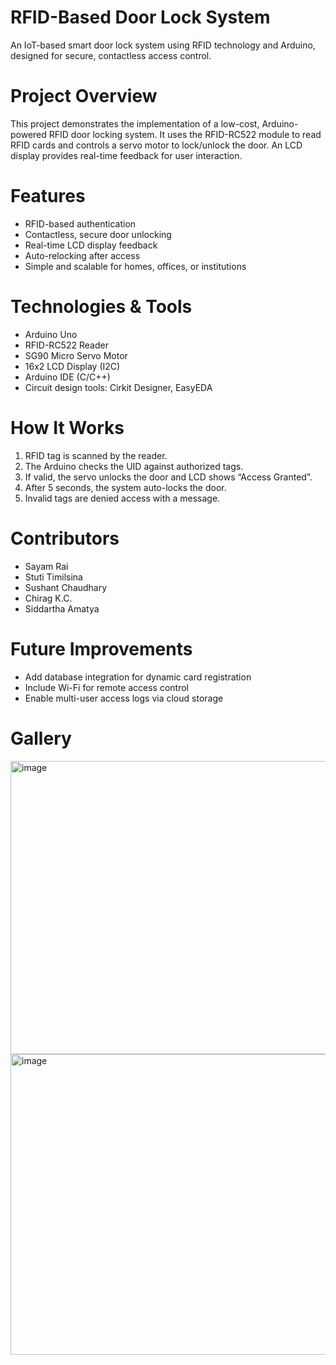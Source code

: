 # RFID-Based Door Lock System 

An IoT-based smart door lock system using RFID technology and Arduino, designed for secure, contactless access control.

# Project Overview
This project demonstrates the implementation of a low-cost, Arduino-powered RFID door locking system. It uses the RFID-RC522 module to read RFID cards and controls a servo motor to lock/unlock the door. An LCD display provides real-time feedback for user interaction.

# Features
- RFID-based authentication
- Contactless, secure door unlocking
- Real-time LCD display feedback
- Auto-relocking after access
- Simple and scalable for homes, offices, or institutions

# Technologies & Tools
- Arduino Uno
- RFID-RC522 Reader
- SG90 Micro Servo Motor
- 16x2 LCD Display (I2C)
- Arduino IDE (C/C++)
- Circuit design tools: Cirkit Designer, EasyEDA

# How It Works
1. RFID tag is scanned by the reader.
2. The Arduino checks the UID against authorized tags.
3. If valid, the servo unlocks the door and LCD shows “Access Granted”.
4. After 5 seconds, the system auto-locks the door.
5. Invalid tags are denied access with a message.

# Contributors
- Sayam Rai
- Stuti Timilsina
- Sushant Chaudhary
- Chirag K.C.
- Siddartha Amatya

# Future Improvements
- Add database integration for dynamic card registration
- Include Wi-Fi for remote access control
- Enable multi-user access logs via cloud storage
# Gallery
<img width="656" height="469" alt="image" src="https://github.com/user-attachments/assets/c4a85415-88fa-4cfd-a68d-64cf86045259" />
<img width="638" height="481" alt="image" src="https://github.com/user-attachments/assets/bb97ff16-bca9-4d76-a63b-5aeaebf08122" />


